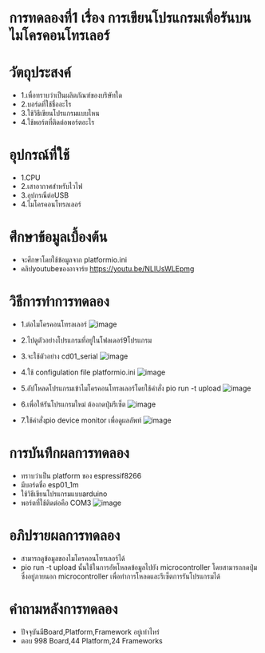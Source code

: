 # การทดลองที่1 เรื่อง การเขียนโปรแกรมเพื่อรันบนไมโครคอนโทรเลอร์

# วัตถุประสงค์
* 1.เพื่อทราบว่าเป็นผลิตภัณฑ์ของบริษัทใด
* 2.บอร์ดที่ใช้ชื่ออะไร
* 3.ใช้วิธีเขียนโปรแกรมแบบไหน
* 4.ใช้พอร์ตที่ติดต่อพอร์ตอะไร

# อุปกรณ์ที่ใช้
* 1.CPU
* 2.เสาอากาศสำหรับไวไฟ
* 3.อุปกรณืต่อUSB
* 4.ไมโครคอนโทรลเลอร์

# ศึกษาข้อมูลเบื้องต้น
* จะศึกษาโดยใช้ข้อมูลจาก platformio.ini
* คลิปyoutubeของอาจาร์ย https://youtu.be/NLIUsWLEpmg

# วิธีการทำการทดลอง
* 1.ต่อไมโครคอนโทรลเลอร์
 ![image](https://user-images.githubusercontent.com/80879678/112148884-facc7200-8c10-11eb-901b-463e050c2d46.jpg)
* 2.ไปดูตัวอย่างโปรแกรมที่อยู่ในโฟลเดอร์9โปรแกรม
* 3.จะใช้ตัวอย่าง cd01_serial
 ![image](https://user-images.githubusercontent.com/80879678/112148981-15065000-8c11-11eb-8e73-479ec9fcaf44.jpg)

* 4.ใช้ configulation file platformio.ini
 ![image](https://user-images.githubusercontent.com/80879678/112149059-2c453d80-8c11-11eb-85ea-86c60257f23f.jpg)
* 5.อัปโหลดโปรแกรมเข้าไมโครคอนโทรลเลอร์โดยใช้คำสั่ง pio run -t upload
 ![image](https://user-images.githubusercontent.com/80879678/112149152-441cc180-8c11-11eb-890f-e0eec96896ac.jpg)
* 6.เพื่อให้รันโปรแกรมใหม่ ต้องกดปุ่มรีเซ็ต
 ![image](https://user-images.githubusercontent.com/80879678/112149241-572f9180-8c11-11eb-95e8-2c0c878792fb.jpg)
* 7.ใช้คำสั่งpio device monitor เพื่อดูผลลัพท์
  ![image](https://user-images.githubusercontent.com/80879678/112149295-66aeda80-8c11-11eb-8cb9-fe93a27b7bff.jpg)

# การบันทึกผลการทดลอง
* ทราบว่าเป็น platform ของ espressif8266
* มีบอร์ดชื่อ esp01_1m
* ใช้วิธีเขียนโปรแกรมแบบarduino
* พอร์ตที่ใช้ติดต่อคือ COM3
 ![image](https://user-images.githubusercontent.com/80879678/112150178-6236f180-8c12-11eb-9a6e-d880700f3421.jpg)

# อภิปรายผลการทดลอง
* สามารถดูข้อมูลของไมโครคอนโทรเลอร์ได้
* pio run -t upload นั้นใช้ในการอัพโหลดข้อมูลไปยัง microcontroller โดยสามารถกดปุ่มซึ่งอยู่ภายนอก microcontroller เพื่อทำการโหลดและรีเซ็ตการรันโปรแกรมได้

# คำถามหลังการทดลอง
* ปัจจุบันมีBoard,Platform,Framework อยู่เท่าไหร่
 * ตอบ 998 Board,44 Platform,24 Frameworks







